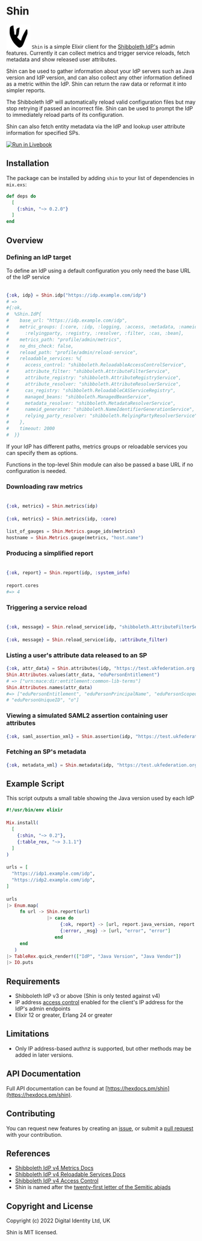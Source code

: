 
# Shin

![Shin](logo.png) `Shin` is a simple Elixir client for the [Shibboleth IdP's](https://www.shibboleth.net/products/) admin features.
Currently it can collect metrics and trigger service reloads, fetch metadata and show released user attributes.

Shin can be used to gather information about your IdP servers such as Java version and IdP version, and can also collect any
other information defined as a metric within the IdP. Shin can return the raw data or reformat it into simpler reports.

The Shibboleth IdP will automatically reload valid configuration files but may stop retrying if passed an incorrect file. 
Shin can be used to prompt the IdP to immediately reload parts of its configuration.

Shin can also fetch entity metadata via the IdP and lookup user attribute information for specified SPs.

[![Run in Livebook](https://livebook.dev/badge/v1/blue.svg)](https://livebook.dev/run?url=https%3A%2F%2Fraw.githubusercontent.com%2FDigital-Identity-Labs%2Fshin%2Fmain%2Fshin_notebook.livemd)


## Installation

The package can be installed by adding `shin` to your list of
dependencies in `mix.exs`:

```elixir
def deps do
  [
    {:shin, "~> 0.2.0"}
  ]
end
```

## Overview

### Defining an IdP target 

To define an IdP using a default configuration you only need the base URL of the IdP service

```elixir

{:ok, idp} = Shin.idp("https://idp.example.com/idp")
# => 
#{:ok,
#  %Shin.IdP{
#    base_url: "https://idp.example.com/idp",
#    metric_groups: [:core, :idp, :logging, :access, :metadata, :nameid,
#      :relyingparty, :registry, :resolver, :filter, :cas, :bean],
#    metrics_path: "profile/admin/metrics",
#    no_dns_check: false,
#    reload_path: "profile/admin/reload-service",
#    reloadable_services: %{
#      access_control: "shibboleth.ReloadableAccessControlService",
#      attribute_filter: "shibboleth.AttributeFilterService",
#      attribute_registry: "shibboleth.AttributeRegistryService",
#      attribute_resolver: "shibboleth.AttributeResolverService",
#      cas_registry: "shibboleth.ReloadableCASServiceRegistry",
#      managed_beans: "shibboleth.ManagedBeanService",
#      metadata_resolver: "shibboleth.MetadataResolverService",
#      nameid_generator: "shibboleth.NameIdentifierGenerationService",
#      relying_party_resolver: "shibboleth.RelyingPartyResolverService"
#    },
#    timeout: 2000
#  }}
```

If your IdP has different paths, metrics groups or reloadable services you can specify them as options.

Functions in the top-level Shin module can also be passed a base URL if no configuration is needed.

### Downloading raw metrics

```elixir

{:ok, metrics} = Shin.metrics(idp)

{:ok, metrics} = Shin.metrics(idp, :core)

list_of_gauges = Shin.Metrics.gauge_ids(metrics)
hostname = Shin.Metrics.gauge(metrics, "host.name")

```

### Producing a simplified report

```elixir

{:ok, report} = Shin.report(idp, :system_info)

report.cores
#=> 4

```

### Triggering a service reload

```elixir

{:ok, message} = Shin.reload_service(idp, "shibboleth.AttributeFilterService")

{:ok, message} = Shin.reload_service(idp, :attribute_filter)

```

### Listing a user's attribute data released to an SP

```elixir
{:ok, attr_data} = Shin.attributes(idp, "https://test.ukfederation.org.uk/entity", "pete")
Shin.Attributes.values(attr_data, "eduPersonEntitlement")
# => ["urn:mace:dir:entitlement:common-lib-terms"]
Shin.Attributes.names(attr_data)
#=> ["eduPersonEntitlement", "eduPersonPrincipalName", "eduPersonScopedAffiliation",
# "eduPersonUniqueID", "o"]
```

### Viewing a simulated SAML2 assertion containing user attributes

```elixir
{:ok, saml_assertion_xml} = Shin.assertion(idp, "https://test.ukfederation.org.uk/entity", "pete")
```

### Fetching an SP's metadata

```elixir
{:ok, metadata_xml} = Shin.metadata(idp, "https://test.ukfederation.org.uk/entity")
```

## Example Script

This script outputs a small table showing the Java version used by each IdP

```elixir
#!/usr/bin/env elixir

Mix.install(
  [
    {:shin, "~> 0.2"},
    {:table_rex, "~> 3.1.1"}
  ]
)

urls = [
  "https://idp1.example.com/idp",
  "https://idp2.example.com/idp",
]

urls
|> Enum.map(
     fn url -> Shin.report(url)
               |> case do
                    {:ok, report} -> [url, report.java_version, report.java_vendor]
                    {:error, _msg} -> [url, "error", "error"]
                  end
     end
   )
|> TableRex.quick_render!(["IdP", "Java Version", "Java Vendor"])
|> IO.puts

```

## Requirements

* Shibboleth IdP v3 or above (Shin is only tested against v4)
* IP address [access control](https://shibboleth.atlassian.net/wiki/spaces/IDP4/pages/1265631516/AccessControlConfiguration) enabled for the client's IP address for the IdP's admin endpoints
* Elixir 12 or greater, Erlang 24 or greater

## Limitations

* Only IP address-based authnz is supported, but other methods may be added in later versions.

## API Documentation

Full API documentation can be found at
[https://hexdocs.pm/shin](https://hexdocs.pm/shin).

## Contributing

You can request new features by creating an [issue](https://github.com/Digital-Identity-Labs/shin/issues),
or submit a [pull request](https://github.com/Digital-Identity-Labs/shin/pulls) with your contribution.

## References

* [Shibboleth IdP v4 Metrics Docs](https://shibboleth.atlassian.net/wiki/spaces/IDP4/pages/1265631722/MetricsConfiguration)
* [Shibboleth IdP v4 Reloadable Services Docs](https://shibboleth.atlassian.net/wiki/spaces/IDP4/pages/1265631674/ReloadableServices)
* [Shibboleth IdP v4 Access Control](https://shibboleth.atlassian.net/wiki/spaces/IDP4/pages/1265631516/AccessControlConfiguration)
* Shin is named after the [twenty-first letter of the Semitic abjads](https://en.wikipedia.org/wiki/Shin_(letter))

## Copyright and License

Copyright (c) 2022 Digital Identity Ltd, UK

Shin is MIT licensed.
